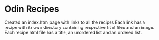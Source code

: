 # Odin Recipes

Created an index.html page with links to all the recipes
Each link has a recipe with its own directory containing respective html files and an image.    
Each recipe html file has a title, an unordered list and an ordered list.
